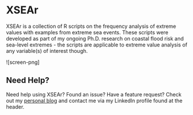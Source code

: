 # XSEAr
XSEAr is a collection of R scripts on the frequency analysis of extreme values with examples from extreme sea events. These scripts were developed as part of my ongoing Ph.D. research on coastal flood risk and sea-level extremes - the scripts are applicable to extreme value analysis of any variable(s) of interest though.

![screen-png]
## Need Help?
Need help using XSEAr? Found an issue? Have a feature request? Check out my
[personal blog](http://www.gboumis.com) and contact me via my LinkedIn profile found at the header.
